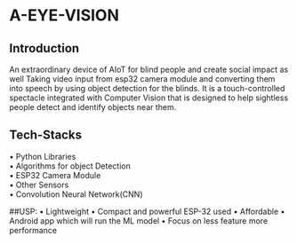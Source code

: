 # A-EYE-VISION

## Introduction
An extraordinary device of AIoT for blind people and create social impact as well
Taking video input from esp32 camera module and converting them into speech by using object detection for the blinds.
It is a touch-controlled spectacle integrated with Computer Vision that is designed to help sightless people detect and identify objects near them.

## Tech-Stacks
• Python Libraries<br />
• Algorithms for object Detection<br />
• ESP32 Camera Module<br />
• Other Sensors<br />
• Convolution Neural Network(CNN)

##USP:
• Lightweight
• Compact and powerful ESP-32 used
• Affordable
• Android app which will run the ML model
• Focus on less feature more performance
